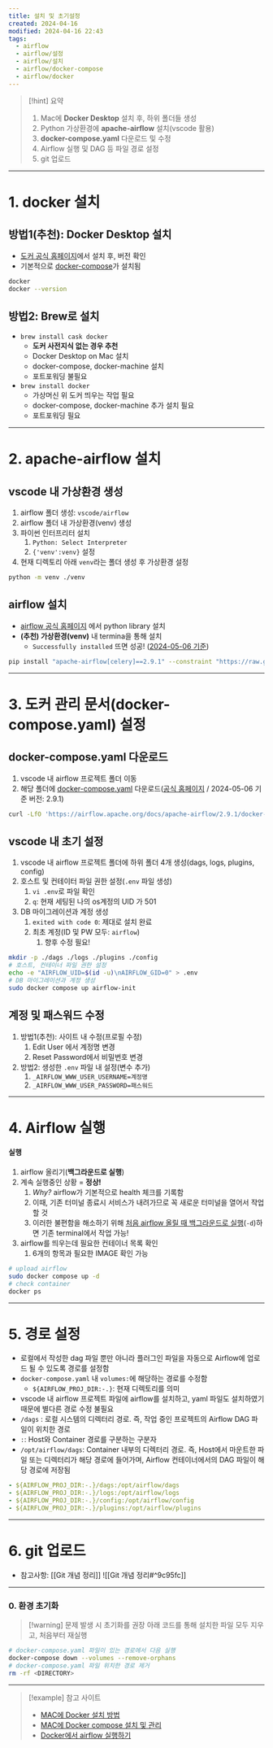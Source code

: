 ```yaml
---
title: 설치 및 초기설정
created: 2024-04-16
modified: 2024-04-16 22:43
tags:
  - airflow
  - airflow/설정
  - airflow/설치
  - airflow/docker-compose
  - airflow/docker
---
```

> [!hint] 요약
> 1. Mac에 **Docker Desktop** 설치 후, 하위 폴더들 생성
> 2. Python 가상환경에 **apache-airflow** 설치(vscode 활용)
> 3. **docker-compose.yaml** 다운로드 및 수정
> 4. Airflow 실행 및 DAG 등 파일 경로 설정
> 5. git 업로드

---
# 1. docker 설치
## 방법1(추천): Docker Desktop 설치
- [도커 공식 홈페이지](https://docs.docker.com/desktop/install/mac-install/)에서 설치 후, 버전 확인
- 기본적으로 <u>docker-compose</u>가 설치됨
```bash
docker
docker --version
```
## 방법2: Brew로 설치
- `brew install cask docker`
	- **도커 사전지식 없는 경우 추천**
	- Docker Desktop on Mac 설치
	- docker-compose, docker-machine 설치
	- 포트포워딩 불필요
- `brew install docker`
	- 가상머신 위 도커 띄우는 작업 필요
	- docker-compose, docker-machine 추가 설치 필요
	- 포트포워딩 필요
---
# 2. apache-airflow 설치
## vscode 내 가상환경 생성
1. airflow 폴더 생성: `vscode/airflow`
2. airflow 폴더 내 가상환경(venv) 생성
3. 파이썬 인터프리터 설치
	1. `Python: Select Interpreter`
	2. `{'venv':venv}` 설정
4. 현재 디렉토리 아래 `venv`라는 폴더 생성 후 가상환경 설정
```bash
python -m venv ./venv
```
## airflow 설치
- [airflow 공식 홈페이지](https://airflow.apache.org/docs/apache-airflow/stable/installation/installing-from-pypi.html) 에서 python library 설치
- **(추천) 가상환경(venv)** 내 termina을 통해 설치
	- `Successfully installed` 뜨면 성공! (<u>2024-05-06 기준</u>)
``` bash
pip install "apache-airflow[celery]==2.9.1" --constraint "https://raw.githubusercontent.com/apache/airflow/constraints-2.9.1/constraints-3.8.txt"
```
---
# 3. 도커 관리 문서(docker-compose.yaml) 설정
## docker-compose.yaml 다운로드
1. vscode 내 airflow 프로젝트 폴더 이동
2. 해당 폴더에 <u>docker-compose.yaml</u> 다운로드([공식 홈페이지](https://airflow.apache.org/docs/apache-airflow/stable/howto/docker-compose/index.html) /  2024-05-06 기준 버전: 2.9.1)
```bash file:docker-compose.yaml
curl -LfO 'https://airflow.apache.org/docs/apache-airflow/2.9.1/docker-compose.yaml'
```
## vscode 내 초기 설정
1. vscode 내 airflow 프로젝트 폴더에 하위 폴더 4개 생성(dags, logs, plugins, config)
2. 호스트 및 컨테이터 파일 권한 설정(`.env` 파일 생성)
	1.  `vi .env`로 파일 확인
	2. `q`: 현재 세팅된 나의 os계정의 UID 가 501
3. DB 마이그레이션과 계정 생성
	1. `exited with code 0`: 제대로 설치 완료
	2. 최초 계정(ID 및 PW 모두: `airflow`)
		1. 향후 수정 필요!
```bash
mkdir -p ./dags ./logs ./plugins ./config
# 호스트, 컨테이너 파일 권한 설정
echo -e "AIRFLOW_UID=$(id -u)\nAIRFLOW_GID=0" > .env
# DB 마이그레이션과 계정 생성
sudo docker compose up airflow-init
```
## 계정 및 패스워드 수정
1. 방법1(추천): 사이트 내 수정(프로필 수정)
	1. Edit User 에서 계정명 변경
	2. Reset Password에서 비밀번호 변경
2. 방법2: 생성한 `.env` 파일 내 설정(변수 추가)
	1. `_AIRFLOW_WWW_USER_USERNAME=계정명`
	2. `_AIRFLOW_WWW_USER_PASSWORD=패스워드`
---
# 4.  Airflow 실행
#### 실행
1. airflow 올리기(**백그라운드로 실행**)
2. 계속 실행중인 상황 = **정상!**
	1. *Why?* airflow가 기본적으로 health 체크를 기록함
	2. 이때, 기존 터미널 종료시 서비스가 내려가므로 꼭 새로운 터미널을 열어서 작업할 것
	3. 이러한 불편함을 해소하기 위해 <u>처음 airflow 올릴 때 백그라운드로 실행</u>(`-d`)하면 기존 terminal에서 작업 가능!
3. airflow를 띄우는데 필요한 컨테이너 목록 확인
	1. 6개의 항목과 필요한 IMAGE 확인 가능
```bash
# upload airflow
sudo docker compose up -d
# check container
docker ps
```
---
# 5. 경로 설정
- 로컬에서 작성한 dag 파일 뿐만 아니라 플러그인 파일을 자동으로 Airflow에 업로드 될 수 있도록 경로를 설정함
- `docker-compose.yaml` 내 `volumes:`에 해당하는 경로를 수정함
	- `${AIRFLOW_PROJ_DIR:-.}`: 현재 디렉토리를 의미
- vscode 내 airflow 프로젝트 파일에 airflow를 설치하고, yaml 파일도 설치하였기 때문에 별다른 경로 수정 불필요
- `/dags` : 로컬 시스템의 디렉터리 경로. 즉, 작업 중인 프로젝트의 Airflow DAG 파일이 위치한 경로
- `:`: Host와 Container 경로를 구분하는 구분자
- `/opt/airflow/dags`: Container 내부의 디렉터리 경로. 즉, Host에서 마운트한 파일 또는 디렉터리가 해당 경로에 들어가며, Airflow 컨테이너에서의 DAG 파일이 해당 경로에 저장됨
``` yaml
- ${AIRFLOW_PROJ_DIR:-.}/dags:/opt/airflow/dags
- ${AIRFLOW_PROJ_DIR:-.}/logs:/opt/airflow/logs
- ${AIRFLOW_PROJ_DIR:-.}/config:/opt/airflow/config
- ${AIRFLOW_PROJ_DIR:-.}/plugins:/opt/airflow/plugins
```
---
# 6. git 업로드
- 참고사항: [[Git 개념 정리]]
![[Git 개념 정리#^9c95fc]]

---
### 0. 환경 초기화
> [!warning] 문제 발생 시 초기화를 권장
> 아래 코드를 통해 설치한 파일 모두 지우고, 처음부터 재실행
```bash file:환경초기화
# docker-compose.yaml 파일이 있는 경로에서 다음 실행
docker-compose down --volumes --remove-orphans
# docker-compose.yaml 파일 위치한 경로 제거
rm -rf <DIRECTORY>
```
---
> [!example] 참고 사이트
> - [MAC에 Docker 설치 방법](https://velog.io/@eunhye_/Docker-Mac-OS%EC%97%90-Docker-%EC%84%A4%EC%B9%98)
> - [MAC에 Docker compose 설치 및 관리](https://devinventory.tistory.com/19)
> - [Docker에서 airflow 실행하기](https://wooiljeong.github.io/server/docker-airflow/)